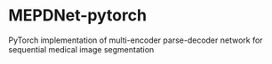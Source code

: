 # MEPDNet-pytorch
PyTorch implementation of multi-encoder parse-decoder network for sequential medical image segmentation
